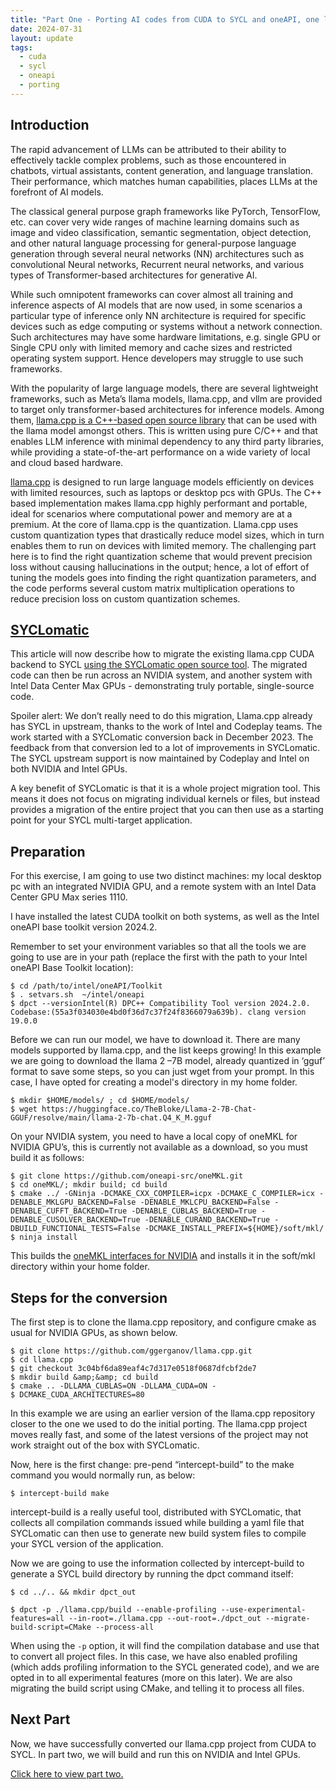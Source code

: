 ```yaml
---
title: "Part One - Porting AI codes from CUDA to SYCL and oneAPI, one llama at a time"
date: 2024-07-31
layout: update
tags:
  - cuda
  - sycl
  - oneapi
  - porting
---
```


## Introduction

The rapid advancement of LLMs can be attributed to their ability to effectively tackle complex problems, such as those
encountered in chatbots, virtual assistants, content generation, and language translation. Their performance, which
matches human capabilities, places LLMs at the forefront of AI models.

The classical general purpose graph frameworks like PyTorch, TensorFlow, etc. can cover very wide ranges of machine
learning domains such as image and video classification, semantic segmentation, object detection, and other natural
language processing for general-purpose language generation through several neural networks (NN) architectures such as
convolutional Neural networks, Recurrent neural networks, and various types of Transformer-based architectures for
generative AI.

While such omnipotent frameworks can cover almost all training and inference aspects of AI models that are now used, in
some scenarios a particular type of inference only NN architecture is required for specific devices such as edge
computing or systems without a network connection. Such architectures may have some hardware limitations, e.g. single
GPU or Single CPU only with limited memory and cache sizes and restricted operating system support. Hence developers may
struggle to use such frameworks.

With the popularity of large language models, there are several lightweight frameworks, such as Meta’s llama models,
llama.cpp, and vllm are provided to target only transformer-based architectures for inference models. Among
them, <a href="https://github.com/ggerganov/llama.cpp">llama.cpp is a C++-based open source library</a> that can be used
with the llama model amongst others. This is written using pure C/C++ and that enables LLM inference with minimal
dependency to any third party libraries, while providing a state-of-the-art performance on a wide variety of local and
cloud based hardware.

[llama.cpp](https://github.com/ggerganov/llama.cpp) is designed to run large language models efficiently on
devices with limited resources, such as laptops or desktop pcs with GPUs. The C++ based implementation makes llama.cpp
highly performant and portable, ideal for scenarios where computational power and memory are at a premium. At the core
of llama.cpp is the quantization. Llama.cpp uses custom quantization types that drastically reduce model sizes, which in
turn enables them to run on devices with limited memory. The challenging part here is to find the right quantization
scheme that would prevent precision loss without causing hallucinations in the output; hence, a lot of effort of tuning
the models goes into finding the right quantization parameters, and the code performs several custom matrix
multiplication operations to reduce precision loss on custom quantization schemes.

## [SYCLomatic](https://github.com/oneapi-src/SYCLomatic)

This article will now describe how to migrate the existing llama.cpp CUDA backend to
SYCL [using the SYCLomatic open source tool](https://github.com/oneapi-src/SYCLomatic). The migrated code can
then be run across an NVIDIA system, and another system with Intel Data Center Max GPUs - demonstrating truly portable,
single-source code.

Spoiler alert: We don’t really need to do this migration, Llama.cpp already has SYCL in upstream, thanks to the work of
Intel and Codeplay teams. The work started with a SYCLomatic conversion back in December 2023. The feedback from that
conversion led to a lot of improvements in SYCLomatic. The SYCL upstream support is now maintained by Codeplay and Intel
on both NVIDIA and Intel GPUs.

A key benefit of SYCLomatic is that it is a whole project migration tool. This means it does not focus on migrating
individual kernels or files, but instead provides a migration of the entire project that you can then use as a starting
point for your SYCL multi-target application.

## Preparation

For this exercise, I am going to use two distinct machines: my local desktop pc with an integrated NVIDIA GPU, and a
remote system with an Intel Data Center GPU Max series 1110.

I have installed the latest CUDA toolkit on both systems, as well as the Intel oneAPI base toolkit version 2024.2.

Remember to set your environment variables so that all the tools we are going to use are in your path (replace the first
with the path to your Intel oneAPI Base Toolkit location):

```shell
$ cd /path/to/intel/oneAPI/Toolkit
$ . setvars.sh  ~/intel/oneapi
$ dpct --versionIntel(R) DPC++ Compatibility Tool version 2024.2.0. Codebase:(55a3f034030e4bd0f36d7c37f24f8366079a639b). clang version 19.0.0
```

Before we can run our model, we have to download it. There are many models supported
by llama.cpp, and the list keeps growing!  In this example we are going to download the llama 2 –7B model, already
quantized in ‘gguf’ format to save some steps, so you can just wget from your prompt. In this case, I have opted for
creating a model's directory in my home folder.

```shell
$ mkdir $HOME/models/ ; cd $HOME/models/
$ wget https://huggingface.co/TheBloke/Llama-2-7B-Chat-GGUF/resolve/main/llama-2-7b-chat.Q4_K_M.gguf
```

On your NVIDIA system, you need to have a local copy of oneMKL for NVIDIA GPU’s, this is currently not available as a
download, so you must build it as follows:

```shell
$ git clone https://github.com/oneapi-src/oneMKL.git
$ cd oneMKL/; mkdir build; cd build
$ cmake ../ -GNinja -DCMAKE_CXX_COMPILER=icpx -DCMAKE_C_COMPILER=icx -DENABLE_MKLGPU_BACKEND=False -DENABLE_MKLCPU_BACKEND=False -DENABLE_CUFFT_BACKEND=True -DENABLE_CUBLAS_BACKEND=True -DENABLE_CUSOLVER_BACKEND=True -DENABLE_CURAND_BACKEND=True -DBUILD_FUNCTIONAL_TESTS=False -DCMAKE_INSTALL_PREFIX=${HOME}/soft/mkl/
$ ninja install
```

This builds the [oneMKL interfaces for NVIDIA](https://github.com/oneapi-src/oneMKL) and installs it in the soft/mkl
directory within your home folder.

## Steps for the conversion

The first step is to clone the llama.cpp repository, and configure cmake as usual for NVIDIA GPUs, as shown below.

```shell
$ git clone https://github.com/ggerganov/llama.cpp.git
$ cd llama.cpp
$ git checkout 3c04bf6da89eaf4c7d317e0518f0687dfcbf2de7
$ mkdir build &amp;&amp; cd build
$ cmake .. -DLLAMA_CUBLAS=ON -DLLAMA_CUDA=ON -
$ DCMAKE_CUDA_ARCHITECTURES=80
```

In this example we are using an earlier version of the llama.cpp repository closer to the one we used to do the initial
porting. The llama.cpp project moves really fast, and some of the latest versions of the project may not work straight
out of the box with SYCLomatic.

Now, here is the first change: pre-pend “intercept-build” to the make command you would normally run, as below:

```shell
$ intercept-build make
```

intercept-build is a really useful tool, distributed with SYCLomatic, that collects all compilation commands issued
while building a yaml file that SYCLomatic can then use to generate new build system files to compile your SYCL version
of the application.

Now we are going to use the information collected by intercept-build to generate a SYCL
build directory by running the dpct command itself:

```shell
$ cd ../.. && mkdir dpct_out
```

```shell
$ dpct -p ./llama.cpp/build --enable-profiling --use-experimental-features=all --in-root=./llama.cpp --out-root=./dpct_out --migrate-build-script=CMake --process-all
```

When using the `-p` option, it will find the compilation database and use that to convert all project files. In this
case, we have also enabled profiling (which adds profiling information to the SYCL generated code), and we are opted in
to all experimental features (more on this later). We are also migrating the build script using CMake, and telling it to
process all files.

## Next Part

Now, we have successfully converted our llama.cpp project from CUDA to SYCL. In part two, we will build and run this on
NVIDIA and Intel GPUs.

[Click here to view part two.](/updates/2024/08/13/part-two-porting-ai-codes-from-cuda-to-sycl-and-oneapi-one-llama-at-a-time)
